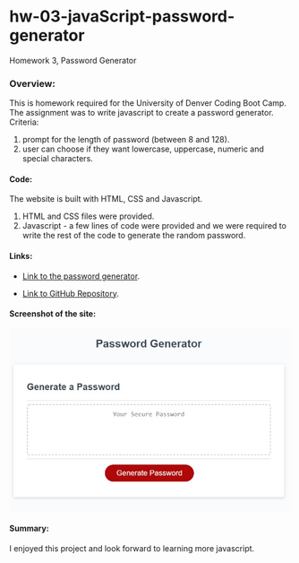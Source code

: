 # hw-03-javaScript-password-generator
Homework 3, Password Generator
### Overview:
This is homework required for the University of Denver Coding Boot Camp.  The assignment was to write javascript to create a password generator.
Criteria:
1. prompt for the length of password (between 8 and 128).
2. user can choose if they want lowercase, uppercase, numeric and special characters. 


#### Code: 
The website is built with HTML, CSS and Javascript. 
1. HTML and CSS files were provided. 
2. Javascript - a few lines of code were provided and we were required to write the rest of the code to generate the random password. 


#### Links:

- [Link to the password generator](https://markraud.github.io/hw-03-javascript-password-generator/).

- [Link to GitHub Repository](https://github.com/markraud/hw-03-javascript-password-generator).



#### Screenshot of the site:

![top of the site](pass-gen.jpg "Password Generator")

#### Summary:

I enjoyed this project and look forward to learning more javascript. 


